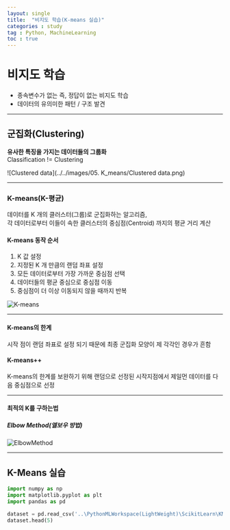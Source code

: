 ```yaml
---
layout: single
title:  "비지도 학습(K-means 실습)"
categories : study
tag : Python, MachineLearning
toc : true
---
```


# 비지도 학습

* 종속변수가 없는 즉, 정답이 없는 비지도 학습
* 데이터의 유의미한 패턴 / 구조 발견

-----

## 군집화(Clustering)
__유사한 특징을 가지는 데이터들의 그룹화__  
Classification != Clustering

![Clustered data](../../images/05. K_means/Clustered data.png)

-----

### K-means(K-평균)
데이터를 K 개의 클러스터(그룹)로 군집화하는 알고리즘,  
각 데이터로부터 이들이 속한 클러스터의 중심점(Centroid) 까지의 평균 거리 계산

#### K-means 동작 순서
1. K 값 설정
2. 지정된 K 개 만큼의 랜덤 좌표 설정
3. 모든 데이터로부터 가장 가까운 중심점 선택
4. 데이터들의 평균 중심으로 중심점 이동
5. 중심점이 더 이상 이동되지 않을 때까지 반복

![K-means](https://velog.velcdn.com/images%2Fjdhyeok97%2Fpost%2Fd42cc804-aa2d-4e9b-9055-c3e525f382f4%2Fhqdefault.jpg)

---

#### K-means의 한계
시작 점이 랜덤 좌표로 설정 되기 때문에
최종 군집화 모양이 제 각각인 경우가 흔함



#### K-means++
K-means의 한계를 보완하기 위해 랜덤으로 선정된 시작지점에서 제일먼 데이터를 다음 중심점으로 선정

---


#### 최적의 K를 구하는법

##### Elbow Method(엘보우 방법)

![ElbowMethod](https://www.oreilly.com/library/view/statistics-for-machine/9781788295758/assets/995b8b58-06f1-4884-a2a1-f3648428e947.png)

----

## K-Means 실습


```python
import numpy as np
import matplotlib.pyplot as plt
import pandas as pd
```


```python
dataset = pd.read_csv('..\PythonMLWorkspace(LightWeight)\ScikitLearn\KMeansData.csv')
dataset.head(5)
```




<div>
<style scoped>
    .dataframe tbody tr th:only-of-type {
        vertical-align: middle;
    }

    .dataframe tbody tr th {
        vertical-align: top;
    }
    
    .dataframe thead th {
        text-align: right;
    }
<table border="1" class="dataframe">
  <thead>
    <tr style="text-align: right;">
      <th></th>
      <th>hour</th>
      <th>score</th>
    </tr>
  </thead>
  <tbody>
    <tr>
      <th>0</th>
      <td>7.33</td>
      <td>73</td>
    </tr>
    <tr>
      <th>1</th>
      <td>3.71</td>
      <td>55</td>
    </tr>
    <tr>
      <th>2</th>
      <td>3.43</td>
      <td>55</td>
    </tr>
    <tr>
      <th>3</th>
      <td>3.06</td>
      <td>89</td>
    </tr>
    <tr>
      <th>4</th>
      <td>3.33</td>
      <td>79</td>
    </tr>
  </tbody>
</table>


비지도 학습은 정답인 종속변수가 없기 때문에 y값은 따로 안 정해준다


```python
X = dataset.iloc[:, :].values
# X = dataset.values
# X = dataset.to_numpy() # 공식 홈페이지 권장 방식
X[:5]
```




    array([[ 7.33, 73.  ],
           [ 3.71, 55.  ],
           [ 3.43, 55.  ],
           [ 3.06, 89.  ],
           [ 3.33, 79.  ]])



### 데이터 시각화(전체 데이터 분포 확인)


```python
plt.scatter(X[:, 0], X[:,1]) #축 : hour, y축 :score
plt.title('Score by hours')
plt.xlabel('hours')
plt.ylabel('score')
plt.ylabel('score')
```




    Text(0, 0.5, 'score')


​    ![output_19_1](../../images/05. K_means/output_19_1.png)


### 데이터 시각화 (축 범위 통일)
축과 축이 서로 단위가 다르면 거리 측정에 오류가 생김


```python
plt.scatter(X[:, 0], X[:,1]) #축 : hour, y축 :score
plt.title('Score by hours')
plt.xlabel('hours')
plt.xlim(0,100)
plt.ylabel('score')
plt.ylim(0,100)
plt.ylabel('score')
```




    Text(0, 0.5, 'score')


![output_21_1](../../images/05. K_means/output_21_1.png)
    


위와 같이 X축을 100가지 늘려주면 가독성이 떨어짐

### 피쳐 스케일링 (Feature Scaling)


```python
from sklearn.preprocessing import StandardScaler
sc = StandardScaler()
X = sc.fit_transform(X)
X[:5]
```




    array([[ 0.68729921,  0.73538376],
           [-0.66687438,  0.04198891],
           [-0.77161709,  0.04198891],
           [-0.9100271 ,  1.35173473],
           [-0.8090252 ,  0.96651537]])



### 데이터 시각화 (스케일링 데이터)


```python
plt.figure(figsize=(5,5)) # 5X5로 그래프를 맞추기
plt.scatter(X[:, 0], X[:,1]) #축 : hour, y축 :score
plt.title('Score by hours')
plt.xlabel('hours')
plt.ylabel('score')
plt.ylabel('score')
```


​    ![output_26_1](../../images/05. K_means/output_26_1.png)

​    


### 최적의 K값 찾기(Elbow Method)

inertia : 각 지점부터 클러스터의 중심까지의 거리의 제곱의 합


```python
from sklearn.cluster import KMeans
inertia_list = [] #Cluster에 속한 데이터가 얼마나 가깝게 모여있나.
for i in range(1,11):
    kmeans = KMeans(n_clusters=i, init='k-means++',random_state=0)
    kmeans.fit(X)
    inertia_list.append(kmeans.inertia_) #각 지점으로부터 클러스터의 중심까지의 거리의 제곱의 합

plt.plot(range(1,11),inertia_list)
plt.title("Elbow Method")
plt.xlabel('n_clusters')
plt.ylabel('interia')
plt.show()
```


​    ![output_29_0](../../images/05. K_means/output_29_0.png)
​    


### 최적의 K(4) 값으로 KMeans 학습


```python
K = 4 # 최적의 K 값
kmeans = KMeans(n_clusters=K, random_state = 0)
#kmeans.fit(X)
y_kmeans = kmeans.fit_predict(X)
```

### 데이터 시각화 (최적의 K)


```python
for cluster in range(K):
    plt.scatter(X[y_kmeans == cluster, 0],X[y_kmeans == cluster, 1],s=100, edgecolors='black')
    plt.scatter(kmeans.cluster_centers_[cluster,0], centers[cluster,1],s=300, edgecolor='black',color='yellow',marker='s')
    plt.text(kmeans.cluster_centers_[cluster,0], centers[cluster,1], cluster, va='center', ha='center') #클러스터 텍스트 출력

plt.title('Score by hours')
plt.xlabel('hours')
plt.ylabel('score')
plt.show()
```


![output_33_0](../../images/05. K_means/output_33_0.png)
    


클러스터의 중심의 좌표


```python
centers = kmeans.cluster_centers_
print(centers)
```

    [[-0.57163957  0.85415973]
     [ 0.8837666  -1.26929779]
     [ 0.94107583  0.93569782]
     [-1.22698889 -0.46768593]]


### 데이터 시각화(스케일링 원상복구)


```python
X_org = sc.inverse_transform(X) # Feature Scaling 된 데이터를 다시 원복
centers_org = sc.inverse_transform(centers)
```


```python
for cluster in range(K):
    plt.scatter(X_org[y_kmeans == cluster, 0],X_org[y_kmeans == cluster, 1],s=100, edgecolors='black')
    plt.scatter(centers_org[cluster,0], centers_org[cluster,1],s=300, edgecolor='black',color='yellow',marker='s')
    plt.text(centers_org[cluster,0], centers_org[cluster,1], cluster, va='center', ha='center') #클러스터 텍스트 출력

plt.title('Score by hours')
plt.xlabel('hours')
plt.ylabel('score')
plt.show()
```


​    ![output_38_0](../../images/05. K_means/output_38_0.png)
​    


